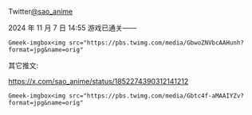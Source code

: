 Twitter[@sao_anime](https://x.com/sao_anime/status/1854402349412106416)

2024 年 11 月 7 日 14:55
游戏已通关——

`Gmeek-imgbox<img src="https://pbs.twimg.com/media/GbwoZNVbcAAHunh?format=jpg&name=orig"`

其它推文:

https://x.com/sao_anime/status/1852274390312141212

`Gmeek-imgbox<img src="https://pbs.twimg.com/media/Gbtc4f-aMAAIYZv?format=jpg&name=orig"`